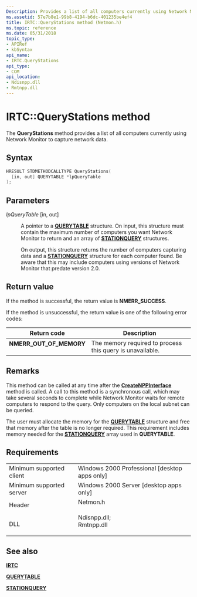 ```yaml
---
Description: Provides a list of all computers currently using Network Monitor to capture network data.
ms.assetid: 57e7b8e1-99b8-4194-b6dc-401235be4ef4
title: IRTC::QueryStations method (Netmon.h)
ms.topic: reference
ms.date: 05/31/2018
topic_type: 
- APIRef
- kbSyntax
api_name: 
- IRTC.QueryStations
api_type: 
- COM
api_location: 
- Ndisnpp.dll
- Rmtnpp.dll
---
```


# IRTC::QueryStations method

The **QueryStations** method provides a list of all computers currently using Network Monitor to capture network data.

## Syntax


```C++
HRESULT STDMETHODCALLTYPE QueryStations(
  [in, out] QUERYTABLE *lpQueryTable
);
```



## Parameters

<dl> <dt>

*lpQueryTable* \[in, out\]
</dt> <dd>

A pointer to a [**QUERYTABLE**](querytable.md) structure. On input, this structure must contain the maximum number of computers you want Network Monitor to return and an array of [**STATIONQUERY**](stationquery.md) structures.

On output, this structure returns the number of computers capturing data and a [**STATIONQUERY**](stationquery.md) structure for each computer found. Be aware that this may include computers using versions of Network Monitor that predate version 2.0.

</dd> </dl>

## Return value

If the method is successful, the return value is **NMERR\_SUCCESS**.

If the method is unsuccessful, the return value is one of the following error codes:



| Return code                                                                                           | Description                                                          |
|-------------------------------------------------------------------------------------------------------|----------------------------------------------------------------------|
| <dl> <dt>**NMERR\_OUT\_OF\_MEMORY**</dt> </dl> | The memory required to process this query is unavailable.<br/> |



 

## Remarks

This method can be called at any time after the [**CreateNPPInterface**](createnppinterface.md) method is called. A call to this method is a synchronous call, which may take several seconds to complete while Network Monitor waits for remote computers to respond to the query. Only computers on the local subnet can be queried.

The user must allocate the memory for the [**QUERYTABLE**](querytable.md) structure and free that memory after the table is no longer required. This requirement includes memory needed for the [**STATIONQUERY**](stationquery.md) array used in **QUERYTABLE**.

## Requirements



|                                     |                                                                                                                                                          |
|-------------------------------------|----------------------------------------------------------------------------------------------------------------------------------------------------------|
| Minimum supported client<br/> | Windows 2000 Professional \[desktop apps only\]<br/>                                                                                               |
| Minimum supported server<br/> | Windows 2000 Server \[desktop apps only\]<br/>                                                                                                     |
| Header<br/>                   | <dl> <dt>Netmon.h</dt> </dl>                                                                      |
| DLL<br/>                      | <dl> <dt>Ndisnpp.dll; </dt> <dt>Rmtnpp.dll</dt> </dl> |



## See also

<dl> <dt>

[**IRTC**](irtc.md)
</dt> <dt>

[**QUERYTABLE**](querytable.md)
</dt> <dt>

[**STATIONQUERY**](stationquery.md)
</dt> </dl>

 

 




